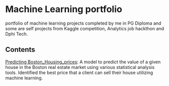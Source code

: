 # Machine Learning portfolio
portfolio of machine learning projects completed by me in PG Diploma and some are  self projects from Kaggle competition, Analytics job hackthon and Dphi Tech.

## Contents
[Predicting Boston_Housing_prices](https://github.com/krishnavamshikorpal/Machine-Learning-portfolio/blob/main/boston%20pca.ipynb): A model to predict the value of a given house in the Boston real estate market using various statistical analysis tools. Identified the best price that a client can sell their house utilizing machine learning.
